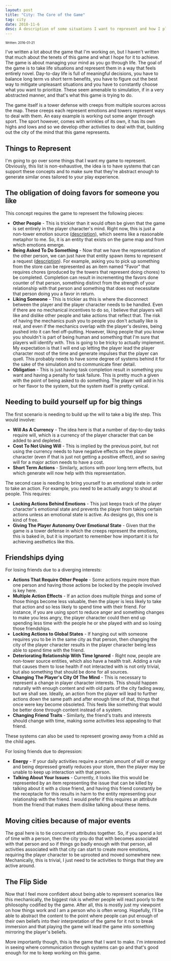 ```yaml
---
layout: post
title: "City: The Core of the Game"
tag: city
date: 2018-11-6
desc: A description of some situations I want to represent and how I plan on doing so.
---
```


<p style="font-size:10px">Written: 2016-01-21


I've written a lot about the game that I'm working on, but I haven't written that much about the tenets of this game and what I hope for it to achieve. The game is about managing your mind as you go through life. The goal of the game is to take life situations and represent them in a way that feels entirely novel. Day-to-day life is full of meaningful decisions, you have to balance long term vs short term benefits, you have to figure out the best way to mitigate unpleasant situations and you have to constantly choose what you want to prioritize. These seem amenable to simulation, if in a very abstracted manner, and that's what this game is trying to do.


The game itself is a tower defense with creeps from multiple sources across the map. These creeps each represent emotions and towers represent ways to deal with them. An easy example is working out some anger through sport. The sport however, comes with wrinkles of its own, it has its own highs and lows and so we develop other activities to deal with that, building out the city of the mind that this game represents.

## Things to Represent

I'm going to go over some things that I want my game to represent. Obviously, this list is non-exhaustive, the idea is to have systems that can support these concepts and to make sure that they're abstract enough to generate similar ones tailored to your play experience.

## The obligation of doing favors for someone you like

This concept requires the game to represent the following pieces:
- <b>Other People</b> - This is trickier than it would often be given that the game is set entirely in the player character's mind. Right now, this is just a non-tower emotion source ([description](/blog/city/honing)), which seems like a reasonable metaphor to me. So, it is an entity that exists on the game map and from which emotions emerge.
- <b>Being Asked To Do Something</b> - Now that we have the representation of the other person, we can just have that entity spawn items to represent a request ([description](/blog/city/honing)). For example, asking you to pick up something from the store can be represented as an item named "Favor" that requires chores (produced by the towers that represent doing chores) to be completed. Completion can result in incrementing the favors done counter of that person, something distinct from the strength of your relationship with that person and something that does not necessitate that person doing you a favor in return.
- <b>Liking Someone</b> - This is trickier as this is where the disconnect between the player and the player character needs to be handled. Even if there are no mechanical incentives to do so, I believe that players will like and dislike other people and take actions that reflect that. The risk of having the mechanics push you to people you don't actually like is real, and even if the mechanics overlap with the player's desires, being pushed into it can feel off-putting. However, liking people that you know you shouldn't is part of being human and something that I'm sure that players will identify with. This is going to be tricky to actually implement. My expectation is that I will end up letting the player lead the player character most of the time and generate impulses that the player can quell. This probably needs to have some degree of systems behind it for the sake of the simulation and to communicate finer detail.
    <li><b>Obligation</b> - This is just having task completion result in something you want and having a penalty for task failure. This is pretty much a given with the point of being asked to do something. The player will add in his or her flavor to the system, but the system itself is pretty cynical.



## Needing to build yourself up for big things

The first scenario is needing to build up the will to take a big life step. This would involve:
- <b>Will As A Currency</b> - The idea here is that a number of day-to-day tasks require will, which is a currency of the player character that can be added to and depleted.
- <b>Cost To Not Using Will</b> - This is implied by the previous point, but not using the currency needs to have negative effects on the player character (even if that is just not getting a positive effect), and so saving will for a major action needs to have a cost.
- <b>Short Term Actions</b> - Similarly, actions with poor long term effects, but which generate will now help with this representation.



The second case is needing to bring yourself to an emotional state in order to take an action. For example, you need to be actually angry to shout at people. This requires:
- <b>Locking Actions Behind Emotions</b> - This just keeps track of the player character's emotional state and prevents the player from taking certain actions unless an emotional state is active. As designs go, this one is kind of free.
- <b>Giving The Player Autonomy Over Emotional State</b> - Given that the game is a tower defense in which the creeps represent the emotions, this is baked in, but it is important to remember how important it is for achieving aesthetics like this.


## Friendships dying

For losing friends due to a diverging interests:
- <b>Actions That Require Other People</b> - Some actions require more than one person and having those actions be locked by the people involved is key here.
- <b>Multiple Action Effects</b> - If an action does multiple things and some of those things become less valuable, then the player is less likely to take that action and so less likely to spend time with their friend. For instance, if you are using sport to reduce anger and something changes to make you less angry, the player character could then end up spending less time with the people he or she played with and so losing those friendships.
- <b>Locking Actions to Global States</b> - If hanging out with someone requires you to be in the same city as that person, then changing the city of the player character results in the player character being less able to spend time with the friend.
- <b>Deteriorating Relationship With Time Ignored</b> - Right now, people are non-tower source entities, which also have a health trait. Adding a rule that causes them to lose health if not interacted with is not only trivial, but also something that should be done for all sources.
- <b>Changing The Player's City Of The Mind</b> - This is necessary to represent a change in player character interests. This should happen naturally with enough content and with old parts of the city fading away, but we shall see. Ideally, an action from the player will lead to further actions down the same path and after enough time of that, things that once were key become obsoleted. This feels like something that would be better done through content instead of a system.
- <b>Changing Friend Traits</b> - Similarly, the friend's traits and interests should change with time, making some activities less appealing to that friend.



These systems can also be used to represent growing away from a child as the child ages.


For losing friends due to depression:
- <b>Energy</b> - If your daily activities require a certain amount of will or energy and being depressed greatly reduces your store, then the player may be unable to keep up interaction with that person.
- <b>Talking About Your Issues</b> - Currently, it looks like this would be represented by an item representing the issue that can be killed by talking about it with a close friend, and having this friend constantly be the receptacle for this results in harm to the entity representing your relationship with the friend. I would prefer if this requires an attribute from the friend that makes them dislike talking about these items.


## Moving cities because of major events

The goal here is to tie concurrent attributes together. So, if you spend a lot of time with a person, then the city you do that with becomes associated with that person and so if things go badly enough with that person, all activities associated with that city can start to create more emotions, requiring the player character to be uprooted and moved somewhere new. Mechanically, this is trivial, I just need to tie activities to things that they are active around.

## The Flip Side

Now that I feel more confident about being able to represent scenarios like this mechanically, the biggest risk is whether people will react poorly to the philosophy codified by the game. After all, this is mostly just my viewpoint on how things work and I am a person who is often wrong. Hopefully, I'll be able to abstract the content to the point where people can put enough of their own beliefs into their interpretation of the game for it not to break immersion and that playing the game will lead the game into something mirroring the player's beliefs.


More importantly though, this is the game that I want to make. I'm interested in seeing where communication through systems can go and that's good enough for me to keep working on this game.

